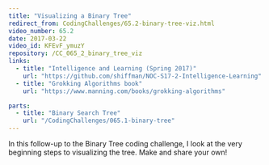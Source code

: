 ```yaml
---
title: "Visualizing a Binary Tree"
redirect_from: CodingChallenges/65.2-binary-tree-viz.html
video_number: 65.2
date: 2017-03-22
video_id: KFEvF_ymuzY
repository: /CC_065_2_binary_tree_viz
links:
  - title: "Intelligence and Learning (Spring 2017)"
    url: "https://github.com/shiffman/NOC-S17-2-Intelligence-Learning"
  - title: "Grokking Algorithms book"
    url: "https://www.manning.com/books/grokking-algorithms"

parts:
  - title: "Binary Search Tree"
    url: "/CodingChallenges/065.1-binary-tree"
---
```


In this follow-up to the Binary Tree coding challenge, I look at the very beginning steps to visualizing the tree. Make and share your own!
